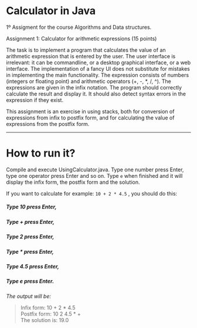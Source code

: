 # Calculator in Java
 1º Assigment for the course Algorithms and Data structures.

Assignment 1: Calculator for arithmetic expressions (15 points)

The task is to implement a program that calculates the value of an arithmetic
expression that is entered by the user. The user interface is irrelevant: it can be commandline,
or a desktop graphical interface, or a web interface. The implementation of a fancy UI
does not substitute for mistakes in implementing the main functionality.
The expression consists of numbers (integers or floating point) and arithmetic
operators (+, -, *, /, ^). The expressions are given in the infix notation. The program should
correctly calculate the result and display it. It should also detect syntax errors in the
expression if they exist.

This assignment is an exercise in using stacks, both for conversion of expressions
from infix to postfix form, and for calculating the value of expressions from the postfix form.

***

# How to run it?

Compile and execute UsingCalculator.java. 
Type one number press Enter, type one operator press Enter and so on. Type `e` when finished and it will display the infix form, the postfix form and the solution.


If you want to calculate for example:  `10 + 2 * 4.5` , you should do this:

##### Type 10  press Enter,
##### Type +   press Enter,
##### Type 2   press Enter,
##### Type *   press Enter,
##### Type 4.5 press Enter,
##### Type e   press Enter.

*The output will be:*  

> Infix form: 10 + 2 * 4.5  
> Postfix form: 10 2 4.5 * +  
> The solution is: 19.0  
